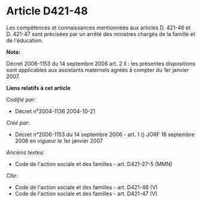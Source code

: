 # Article D421-48

Les compétences et connaissances mentionnées aux articles D. 421-46 et D. 421-47 sont précisées par un arrêté des ministres
chargés de la famille et de l'éducation.

**Nota:**

Décret 2006-1153 du 14 septembre 2006 art. 2 II : les présentes dispositions sont applicables aux assistants maternels agréés
à compter du 1er janvier 2007.

**Liens relatifs à cet article**

_Codifié par_:

  - Décret n°2004-1136 2004-10-21

_Créé par_:

  - Décret n°2006-1153 du 14 septembre 2006 - art. 1 () JORF 16 septembre 2006 en vigueur le 1er janvier 2007

_Anciens textes_:

  - Code de l'action sociale et des familles - art. D421-27-5 (MMN)

_Cite_:

  - Code de l'action sociale et des familles - art. D421-46 (V)
  - Code de l'action sociale et des familles - art. D421-47 (V)
